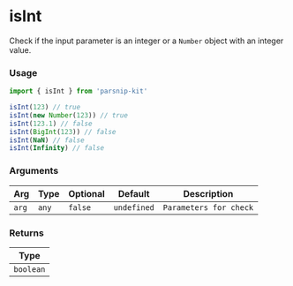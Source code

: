 # isInt
      
Check if the input parameter is an integer or a `Number` object with an integer value.

### Usage

```ts
import { isInt } from 'parsnip-kit'

isInt(123) // true
isInt(new Number(123)) // true
isInt(123.1) // false
isInt(BigInt(123)) // false
isInt(NaN) // false
isInt(Infinity) // false
```

      
### Arguments
      
| Arg | Type | Optional | Default | Description |
| --- | --- | --- | --- | --- |
| `arg` | `any` | `false` | `undefined` | `Parameters for check` |
      
### Returns

| Type |
| ---  |
| `boolean`  |